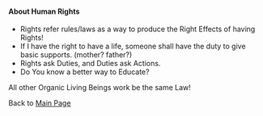 #### About Human Rights

- Rights refer rules/laws as a way to produce the Right Effects of having Rights!
- If I have the right to have a life, someone shall have the duty to give basic supports. (mother? father?)
- Rights ask Duties, and Duties ask Actions.
- Do You know a better way to Educate?

All other Organic Living Beings work be the same Law!

Back to [Main Page](../../../README.md)
